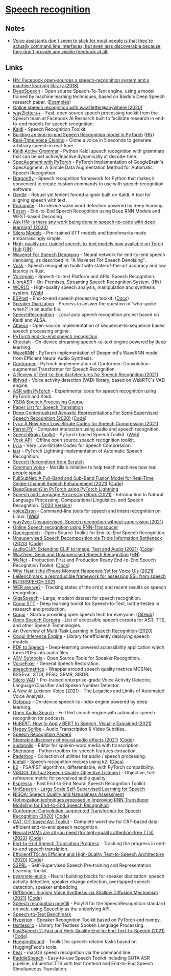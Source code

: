 # [Speech recognition](https://github.com/daanzu/kaldi-active-grammar)

## Notes

- [Voice assistants don't seem to stick for most people is that they're actually command line interfaces, but even less discoverable because they don't provide any visible feedback at all.](https://twitter.com/simonw/status/1474418620625084420)

## Links

- [HN: Facebook open-sources a speech-recognition system and a machine learning library (2018)](https://news.ycombinator.com/item?id=18736116)
- [DeepSpeech](https://github.com/mozilla/DeepSpeech) - Open source Speech-To-Text engine, using a model trained by machine learning techniques, based on Baidu's Deep Speech research paper. ([Examples](https://github.com/mozilla/DeepSpeech-examples))
- [Online speech recognition with wav2letter@anywhere (2020)](https://ai.facebook.com/blog/online-speech-recognition-with-wav2letteranywhere/)
- [wav2letter++](https://github.com/facebookresearch/wav2letter) - Fast, open source speech processing toolkit from the Speech team at Facebook AI Research built to facilitate research in end-to-end models for speech recognition.
- [Kaldi](https://github.com/kaldi-asr/kaldi) - Speech Recognition Toolkit.
- [Building an end-to-end Speech Recognition model in PyTorch](https://www.assemblyai.com/blog/end-to-end-speech-recognition-pytorch) ([HN](https://news.ycombinator.com/item?id=22899107))
- [Real-Time Voice Cloning](https://github.com/CorentinJ/Real-Time-Voice-Cloning) - Clone a voice in 5 seconds to generate arbitrary speech in real-time.
- [Kaldi Active Grammar](https://github.com/daanzu/kaldi-active-grammar) - Python Kaldi speech recognition with grammars that can be set active/inactive dynamically at decode-time.
- [SpecAugment with PyTorch](https://github.com/zcaceres/spec_augment) - PyTorch Implementation of GoogleBrain's SpecAugment: A Simple Data Augmentation Method for Automatic Speech Recognition.
- [Dragonfly](https://github.com/dictation-toolbox/dragonfly) - Speech recognition framework for Python that makes it convenient to create custom commands to use with speech recognition software.
- [Gentle](https://github.com/lowerquality/gentle) - Robust yet lenient forced-aligner built on Kaldi. A tool for aligning speech with text.
- [Porcupine](https://github.com/Picovoice/porcupine) - On-device wake word detection powered by deep learning.
- [Eesen](https://github.com/srvk/eesen) - End-to-End Speech Recognition using Deep RNN Models and WFST-based Decoding.
- [Ask HN: Is there any work being done in speech-to-code with deep learning? (2020)](https://news.ycombinator.com/item?id=23497756)
- [Silero Models](https://github.com/snakers4/silero-models) - Pre-trained STT models and benchmarks made embarrassingly simple.
- [High-quality pre-trained speech-to-text models now available on Torch Hub](https://pytorch.org/hub/snakers4_silero-models_stt/) ([HN](https://news.ycombinator.com/item?id=24565831))
- [Wavenet For Speech Denoising](https://github.com/drethage/speech-denoising-wavenet) - Neural network for end-to-end speech denoising, as described in: "A Wavenet For Speech Denoising".
- [Vosk](https://github.com/wzhd/vosk-rs) - Speech recognition toolkit with state-of-the-art accuracy and low latency in Rust.
- [Voicegain](https://www.voicegain.ai/) - Speech-to-text Platform and APIs. Speech Recognition.
- [LibreASR](https://github.com/iceychris/LibreASR) - On-Premises, Streaming Speech Recognition System. ([HN](https://news.ycombinator.com/item?id=25099847))
- [WORLD](https://github.com/mmorise/World) - High-quality speech analysis, manipulation and synthesis system. ([Web](http://www.isc.meiji.ac.jp/~mmorise/world/english/))
- [ESPnet](https://github.com/espnet/espnet) - End-to-end speech processing toolkit. ([Docs](https://espnet.github.io/espnet/))
- [Speaker Diarization](https://github.com/sehgal-simran/Spk-Dzn) - Process to answer the question of 'who spoke when?' in an audio file.
- [SpeechRecognition](https://github.com/OAID/SpeechRecognition) - Local auto speech recognition project based on Kaldi and ALSA.
- [Athena](https://github.com/athena-team/athena) - Open-source implementation of sequence-to-sequence based speech processing engine.
- [PyTorch end-to-end speech recognition](https://github.com/1ytic/open_stt_e2e)
- [Cheetah](https://github.com/Picovoice/cheetah) - On-device streaming speech-to-text engine powered by deep learning.
- [WaveRNN](https://github.com/fatchord/WaveRNN) - PyTorch implementation of Deepmind's WaveRNN model from Efficient Neural Audio Synthesis.
- [Conformer](https://github.com/sooftware/conformer) - PyTorch implementation of Conformer: Convolution-augmented Transformer for Speech Recognition.
- [A Review of End-to-End Architectures for Speech Recognition (2021)](https://www.assemblyai.com/blog/a-survey-on-end-to-end-speech-recognition-architectures-in-2021)
- [libfvad](https://github.com/dpirch/libfvad) - Voice activity detection (VAD) library, based on WebRTC's VAD engine.
- [ASR with PyTorch](https://github.com/jinserk/pytorch-asr) - Experimental code for speech recognition using PyTorch and Kaldi.
- [YSDA Speech Processing Course](https://github.com/yandexdataschool/speech_course)
- [Paper List for Speech Translation](https://github.com/dqqcasia/awesome-speech-translation)
- [Deep Contextualized Acoustic Representations For Semi-Supervised Speech Recognition (2020)](https://arxiv.org/abs/1912.01679) ([Code](https://github.com/awslabs/speech-representations))
- [Lyra: A New Very Low-Bitrate Codec for Speech Compression (2021)](https://ai.googleblog.com/2021/02/lyra-new-very-low-bitrate-codec-for.html)
- [Parrot.PY](https://github.com/chaosparrot/parrot.py) - Computer interaction using audio and speech recognition.
- [SpeechBrain Toolkit](https://github.com/speechbrain/speechbrain) - PyTorch-based Speech Toolkit. ([Web](https://speechbrain.github.io/))
- [Vosk API](https://github.com/alphacep/vosk-api) - Offline open source speech recognition toolkit.
- [Lyra](https://github.com/google/lyra) - Very Low-Bitrate Codec for Speech Compression.
- [lasr](https://github.com/sooftware/lasr) - PyTorch Lightning implementation of Automatic Speech Recognition.
- [Speech Recognition from Scratch](https://colab.research.google.com/drive/1aFgzrUv3udM_gNJNUoLaHIm78QHtxdIz?usp=sharing)
- [Common Voice](https://commonvoice.mozilla.org/en) - Mozilla's initiative to help teach machines how real people speak.
- [FullSubNet: A Full-Band and Sub-Band Fusion Model for Real-Time Single-Channel Speech Enhancement (2021)](https://arxiv.org/abs/2010.15508) ([Code](https://github.com/haoxiangsnr/FullSubNet))
- [DeepSpeech2 in PyTorch using PyTorch Lightning](https://github.com/SeanNaren/deepspeech.pytorch)
- [Speech and Language Processing Book (2021)](https://web.stanford.edu/~jurafsky/slp3/) - Introduction to Natural Language Processing, Computational Linguistics, and Speech Recognition. ([2020 Version](https://web.stanford.edu/~jurafsky/slp3/ed3book_dec302020.pdf))
- [voice2json](https://github.com/synesthesiam/voice2json) - Command-line tools for speech and intent recognition on Linux. ([Web](https://voice2json.org/))
- [wav2vec Unsupervised: Speech recognition without supervision (2021)](https://ai.facebook.com/blog/wav2vec-unsupervised-speech-recognition-without-supervision/)
- [Online Speech recognition using RNN-Transducer](https://github.com/theblackcat102/edgedict)
- [Openspeech](https://github.com/sooftware/openspeech) - Open-Source Toolkit for End-to-End Speech Recognition.
- [Unsupervised Speech Decomposition via Triple Information Bottleneck (2020)](https://arxiv.org/abs/2004.11284) ([Code](https://github.com/auspicious3000/SpeechSplit))
- [AudioCLIP: Extending CLIP to Image, Text and Audio (2021)](https://arxiv.org/abs/2106.13043) ([Code](https://github.com/AndreyGuzhov/AudioCLIP))
- [Wav2vec: Semi and Unsupervised Speech Recognition](https://vaclavkosar.com/ml/Wav2vec2-Semi-and-Unsupervised-Speech-Recognition) ([HN](https://news.ycombinator.com/item?id=27722333))
- [WeNet](https://github.com/wenet-e2e/wenet) - Production First and Production Ready End-to-End Speech Recognition Toolkit. ([Docs](https://wenet-e2e.github.io/wenet/))
- [Why Hasn’t the iPhone Moment Happened Yet for Voice UIs (2021)](https://www.speechly.com/blog/real-time-voice-user-interfaces/)
- [LeBenchmark: a reproducible framework for assessing SSL from speech](https://github.com/LeBenchmark/Interspeech2021)
- [INTERSPEECH 2021](https://www.interspeech2021.org/)
- [WER are we?](https://github.com/syhw/wer_are_we) - Tracking states of the art(s) and recent results on speech recognition.
- [GigaSpeech](https://github.com/SpeechColab/GigaSpeech) - Large, modern dataset for speech recognition.
- [Coqui STT](https://github.com/coqui-ai/STT) - Deep learning toolkit for Speech-to-Text, battle-tested in research and production.
- [Coqui](https://coqui.ai/) - Startup providing open speech tech for everyone. ([GitHub](https://github.com/coqui-ai))
- [Open Speech Corpora](https://github.com/coqui-ai/open-speech-corpora) - List of accessible speech corpora for ASR, TTS, and other Speech Technologies.
- [An Overview of Multi-Task Learning in Speech Recognition (2020)](http://jrmeyer.github.io/asr/2020/03/21/overview-mtl-in-asr.html)
- [Coqui Inference Engine](https://github.com/coqui-ai/inference-engine) - Library for efficiently deploying speech models.
- [PDF to Speech](https://github.com/CypherousSkies/pdf-to-speech) - Deep-learning powered accessibility application which turns PDFs into audio files.
- [ASV-Subtools](https://github.com/Snowdar/asv-subtools) - Open Source Tools for Speaker Recognition.
- [VoiceFixer](https://github.com/haoheliu/voicefixer) - General Speech Restoration.
- [speechmetrics](https://github.com/aliutkus/speechmetrics) - Wrapper around speech quality metrics MOSNet, BSSEval, STOI, PESQ, SRMR, SISDR.
- [Silero VAD](https://github.com/snakers4/silero-vad) - Pre-trained enterprise-grade Voice Activity Detector, Language Classifier and Spoken Number Detector.
- [A New AI Lexicon: Voice (2021)](https://medium.com/a-new-ai-lexicon/a-new-ai-lexicon-voice-340316c30d87) - The Legacies and Limits of Automated Voice Analysis.
- [Octopus](https://github.com/Picovoice/octopus) - On-device speech-to-index engine powered by deep learning.
- [Open Audio Search](https://github.com/openaudiosearch/openaudiosearch) - Full text search engine with automatic speech recognition for podcasts.
- [HuBERT: How to Apply BERT to Speech, Visually Explained (2021)](https://jonathanbgn.com/2021/10/30/hubert-visually-explained.html)
- [Happy Scribe](https://www.happyscribe.com/) - Audio Transcription & Video Subtitles.
- [Speech Recognition Papers](https://github.com/wenet-e2e/speech-recognition-papers)
- [Steerable discovery of neural audio effects (2021)](https://arxiv.org/abs/2112.02926) ([Code](https://github.com/csteinmetz1/steerable-nafx))
- [audapolis](https://github.com/audapolis/audapolis) - Editor for spoken-word media with transcription.
- [Shennong](https://github.com/bootphon/shennong) - Python toolbox for speech features extraction.
- [Paderbox](https://github.com/fgnt/paderbox) - Collection of utilities for audio / speech processing.
- [Icefall](https://github.com/k2-fsa/icefall) - Speech recognition recipes using k2. ([Docs](https://icefall.readthedocs.io/en/latest/))
- [k2](https://github.com/k2-fsa/k2) - FSA/FST algorithms, differentiable, with PyTorch compatibility.
- [ViSQOL (Virtual Speech Quality Objective Listener)](https://github.com/google/visqol) - Objective, full-reference metric for perceived audio quality.
- [Espresso](https://github.com/freewym/espresso) - Fast End-to-End Neural Speech Recognition Toolkit.
- [UniSpeech - Large Scale Self-Supervised Learning for Speech](https://github.com/microsoft/UniSpeech)
- [NISQA: Speech Quality and Naturalness Assessment](https://github.com/gabrielmittag/NISQA)
- [Optimization techniques proposed in Improving RNN Transducer Modeling for End-to-End Speech Recognition](https://github.com/csukuangfj/optimized_transducer)
- [Conformer: Convolution-augmented Transformer for Speech Recognition (2020)](https://arxiv.org/abs/2005.08100) ([Code](https://github.com/lucidrains/conformer))
- [CAT: Crf-based Asr Toolkit](https://github.com/thu-spmi/CAT) - Complete workflow for CRF-based data-efficient end-to-end speech recognition.
- [Neural HMMs are all you need (for high-quality attention-free TTS) (2022)](https://arxiv.org/abs/2108.13320) ([Code](https://github.com/shivammehta007/Neural-HMM))
- [End-to-End Speech Translation Progress](https://github.com/kahne/SpeechTransProgress) - Tracking the progress in end-to-end speech translation.
- [EfficientTTS: An Efficient and High-Quality Text-to-Speech Architecture (2020)](https://arxiv.org/abs/2012.03500) ([Code](https://github.com/liusongxiang/efficient_tts))
- [S3PRL](https://github.com/s3prl/s3prl) - Self-Supervised Speech Pre-training and Representation Learning Toolkit.
- [pyannote-audio](https://github.com/pyannote/pyannote-audio) - Neural building blocks for speaker diarization: speech activity detection, speaker change detection, overlapped speech detection, speaker embedding.
- [DiffSinger: Singing Voice Synthesis via Shallow Diffusion Mechanism (2021)](https://arxiv.org/abs/2105.02446) ([Code](https://github.com/MoonInTheRiver/DiffSinger))
- [Speech recognition polyfill](https://github.com/speechly/speech-recognition-polyfill) - Polyfill for the SpeechRecognition standard on web, using Speechly as the underlying API.
- [Speech-to-Text Benchmark](https://github.com/Picovoice/speech-to-text-benchmark)
- [Hyperion](https://github.com/hyperion-ml/hyperion) - Speaker Recognition Toolkit based on PyTorch and numpy.
- [textlesslib](https://github.com/facebookresearch/textlesslib) - Library for Textless Spoken Language Processing.
- [FastSpeech 2: Fast and High-Quality End-to-End Text-to-Speech (2021)](https://arxiv.org/abs/2006.04558v1) ([Code](https://github.com/ming024/FastSpeech2))
- [HuggingSound](https://github.com/jonatasgrosman/huggingsound) - Toolkit for speech-related tasks based on HuggingFace's tools.
- [hear](https://github.com/sveinbjornt/hear) - macOS speech recognition via the command line.
- [PaddleSpeech](https://github.com/PaddlePaddle/PaddleSpeech) - Easy-to-use Speech Toolkit including SOTA ASR pipeline, influential TTS with text frontend and End-to-End Speech Simultaneous Translation.